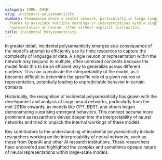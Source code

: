 ```yaml
---
category: CORE, ARCH
slug: incidental-polysemanticity
summary: Phenomenon where a neural network, particularly in large language models,
  learns to associate multiple meanings or interpretations with a single internal
  representation or neuron, often without explicit instruction.
title: Incidental Polysemanticity
---
```


In greater detail, incidental polysemanticity emerges as a consequence of the model's attempt to efficiently use its finite resources to capture the complexity of language or data. A single neuron or representation within the network may respond to multiple, often unrelated concepts because the model finds this to be an efficient way to generalize across different contexts. This can complicate the interpretability of the model, as it becomes difficult to determine the specific role of a given neuron or representation, potentially leading to unpredictable behavior in certain contexts.

Historically, the recognition of incidental polysemanticity has grown with the development and analysis of large neural networks, particularly from the mid-2010s onwards, as models like GPT, BERT, and others began demonstrating surprising emergent behaviors. This concept became more prominent as researchers delved deeper into the interpretability of neural networks and tried to unpack the internal workings of these models.

Key contributors to the understanding of incidental polysemanticity include researchers working on the interpretability of neural networks, such as those from OpenAI and other AI research institutions. These researchers have uncovered and highlighted the complex and sometimes opaque nature of neural representations within large-scale models.